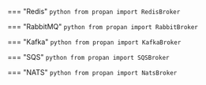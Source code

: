 === "Redis"
    ```python
    from propan import RedisBroker
    ```

=== "RabbitMQ"
    ```python
    from propan import RabbitBroker
    ```

=== "Kafka"
    ```python
    from propan import KafkaBroker
    ```

=== "SQS"
    ```python
    from propan import SQSBroker
    ```

=== "NATS"
    ```python
    from propan import NatsBroker
    ```